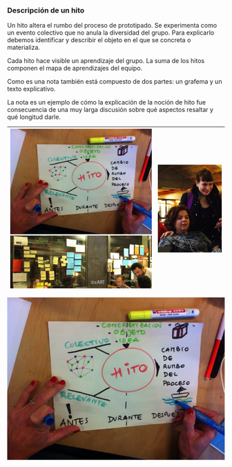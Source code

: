 ### **Descripción de un hito**

Un hito altera el rumbo del proceso de prototipado. Se experimenta como un evento colectivo que no anula la diversidad del grupo. Para explicarlo debemos identificar y describir el objeto en el que se concreta o materializa.

Cada hito hace visible un aprendizaje del grupo. La suma de los hitos componen el mapa de aprendizajes del equipo.

Como es una nota también está compuesto de dos partes: un grafema y un texto explicativo.

La nota es un ejemplo de cómo la explicación de la noción de hito fue consecuencia de una muy larga discusión sobre qué aspectos resaltar y qué longitud darle.

| ![](/assets/docART_g10.png)![](/assets/photo_2017-12-12_09-17-17.jpg) | ![](/assets/hito_afectos_photo_2017-11-16_18-59-39.jpg) |
| :--- | :--- |


![](/assets/docART_g10.png)

